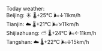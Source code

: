 Today weather:  
Beijing: ☀️ 🌡️+25°C 🌬️↓11km/h  
Tianjin: ☁️ 🌡️+21°C 🌬️↘11km/h  
Shijiazhuang: ⛅️  🌡️+24°C 🌬️←11km/h  
Tangshan: ☁️ 🌡️+22°C 🌬️↓15km/h  
